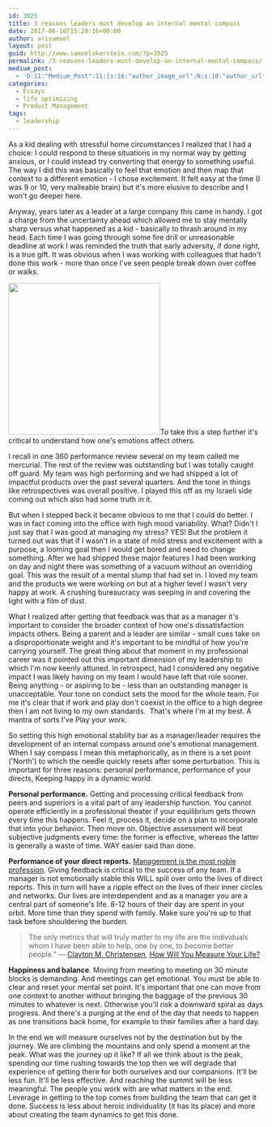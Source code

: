 ```yaml
---
id: 3025
title: 3 reasons leaders must develop an internal mental compass
date: 2017-06-18T15:20:16+00:00
author: arisamuel
layout: post
guid: http://www.samuelakerstein.com/?p=3025
permalink: /3-reasons-leaders-must-develop-an-internal-mental-compass/
medium_post:
  - 'O:11:"Medium_Post":11:{s:16:"author_image_url";N;s:10:"author_url";N;s:11:"byline_name";N;s:12:"byline_email";N;s:10:"cross_link";s:2:"no";s:2:"id";N;s:21:"follower_notification";s:3:"yes";s:7:"license";s:19:"all-rights-reserved";s:14:"publication_id";s:2:"-1";s:6:"status";s:4:"none";s:3:"url";N;}'
categories:
  - Essays
  - life optimizing
  - Product Management
tags:
  - leadership
---
```

As a kid dealing with stressful home circumstances I realized that I had a choice: I could respond to these situations in my normal way by getting anxious, or I could instead try converting that energy to something useful. The way I did this was basically to feel that emotion and then map that context to a different emotion - I chose excitement. <!--more-->It felt easy at the time (I was 9 or 10, very malleable brain) but it's more elusive to describe and I won't go deeper here.

Anyway, years later as a leader at a large company this came in handy. I got a charge from the uncertainty ahead which allowed me to stay mentally sharp versus what happened as a kid - basically to thrash around in my head. Each time I was going through some fire drill or unreasonable deadline at work I was reminded the truth that early adversity, if done right, is a true gift. It was obvious when I was working with colleagues that hadn't done this work - more than once I've seen people break down over coffee or walks.

<img class="size-medium wp-image-3044 alignleft" src="http://www.samuelakerstein.com/wp-content/uploads/2017/06/landing-compass-sml-300x300.png" alt="" width="300" height="300" />To take this a step further it's critical to understand how one's emotions affect others.

I recall in one 360 performance review several on my team called me mercurial. The rest of the review was outstanding but I was totally caught off guard. My team was high performing and we had shipped a lot of impactful products over the past several quarters. And the tone in things like retrospectives was overall positive. I played this off as my Israeli side coming out which also had some truth in it.

But when I stepped back it became obvious to me that I could do better. I was in fact coming into the office with high mood variability. What? Didn't I just say that I was good at managing my stress? YES! But the problem it turned out was that if I wasn't in a state of mild stress and excitement with a purpose, a looming goal then I would get bored and need to change something. After we had shipped these major features I had been working on day and night there was something of a vacuum without an overriding goal. This was the result of a mental slump that had set in. I loved my team and the products we were working on but at a higher level I wasn't very happy at work. A crushing bureaucracy was seeping in and covering the light with a film of dust.

What I realized after getting that feedback was that as a manager it's important to consider the broader context of how one's dissatisfaction impacts others. Being a parent and a leader are similar - small cues take on a disproportionate weight and it's important to be mindful of how you're carrying yourself. The great thing about that moment in my professional career was it pointed out this important dimension of my leadership to which I'm now keenly attuned. In retrospect, had I considered any negative impact I was likely having on my team I would have left that role sooner. Being anything - or aspiring to be - less than an outstanding manager is unacceptable. Your tone on conduct sets the mood for the whole team. For me it's clear that if work and play don't coexist in the office to a high degree then I am not living to my own standards.  That's where I'm at my best. A mantra of sorts I've Play your work.

So setting this high emotional stability bar as a manager/leader requires the development of an internal compass around one's emotional management. When I say compass I mean this metaphorically, as in there is a set point ('North') to which the needle quickly resets after some perturbation. This is important for three reasons: personal performance, performance of your directs, Keeping happy in a dynamic world.

<strong>Personal performance.</strong> Getting and processing critical feedback from peers and superiors is a vital part of any leadership function. You cannot operate efficiently in a professional theater if your equilibrium gets thrown every time this happens. Feel it, process it, decide on a plan to incorporate that into your behavior. Then move on. Objective assessment will beat subjective judgments every time: the former is effective, whereas the latter is generally a waste of time. WAY easier said than done.

<strong>Performance of your direct reports.</strong> <a href="http://www.cbsnews.com/news/how-management-can-become-the-noblest-profession/">Management is the most noble profession</a>. Giving feedback is critical to the success of any team. If a manager is not emotionally stable this WILL spill over onto the lives of direct reports. This in turn will have a ripple effect on the lives of their inner circles and networks. Our lives are interdependent and as a manager you are a central part of someone's life. 8-12 hours of their day are spent in your orbit. More time than they spend with family. Make sure you're up to that task before shouldering the burden.
<blockquote>The only metrics that will truly matter to my life are the individuals whom I have been able to help, one by one, to become better people.” ― <a class="authorOrTitle" href="https://www.goodreads.com/author/show/1792.Clayton_M_Christensen">Clayton M. Christensen</a>, <span id="quote_book_link_18876639"><a class="authorOrTitle" href="https://www.goodreads.com/work/quotes/18907551">How Will You Measure Your Life?</a></span></blockquote>
<strong>Happiness and balance</strong>. Moving from meeting to meeting on 30 minute blocks is demanding. And meetings can get emotional. You must be able to clear and reset your mental set point. It's important that one can move from one context to another without bringing the baggage of the previous 30 minutes to whatever is next. Otherwise you'll risk a downward spiral as days progress. And there's a purging at the end of the day that needs to happen as one transitions back home, for example to their families after a hard day.

In the end we will measure ourselves not by the destination but by the journey. We are climbing the mountains and only spend a moment at the peak. What was the journey up it like? If all we think about is the peak, spending our time rushing towards the top then we will degrade that experience of getting there for both ourselves and our companions. It'll be less fun. It'll be less effective. And reaching the summit will be less meaningful. The people you work with are what matters in the end. Leverage in getting to the top comes from building the team that can get it done. Success is less about heroic individuality (it has its place) and more about creating the team dynamics to get this done.